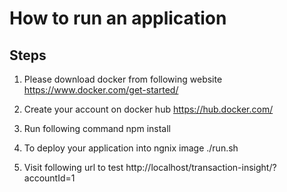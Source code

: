 # How to run an application

## Steps

1. Please download docker from following website
https://www.docker.com/get-started/

2. Create your account on docker hub 
https://hub.docker.com/

3. Run following command 
npm install 

4. To deploy your application into ngnix image 
./run.sh

5. Visit following url to test
http://localhost/transaction-insight/?accountId=1 
